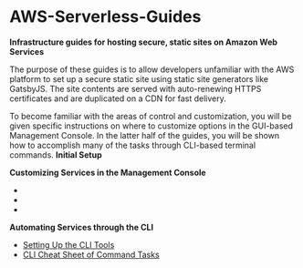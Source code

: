 # AWS-Serverless-Guides
**Infrastructure guides for hosting secure, static sites on Amazon Web Services**

The purpose of these guides is to allow developers unfamiliar with the AWS platform to set up a secure static site using static site generators like GatsbyJS. The site contents are served with auto-renewing HTTPS certificates and are duplicated on a CDN for fast delivery.

To become familiar with the areas of control and customization, you will be given specific instructions on where to customize options in the GUI-based Management Console. In the latter half of the guides, you will be shown how to accomplish many of the tasks through CLI-based terminal commands.
**Initial Setup**

**Customizing Services in the Management Console**
  * [](./)
  * [](./)
  * [](./)

**Automating Services through the CLI**
  * [Setting Up the CLI Tools](./000-Setting-Up-AWS-CLI-Tools.md)
  * [CLI Cheat Sheet of Command Tasks](./000-AWS-CLI-Cheatsheet.md)
